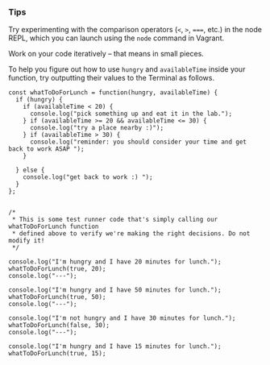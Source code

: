 ### Tips

Try experimenting with the comparison operators (`<`, `>`, `===`, etc.) in the node REPL, which you can launch using the `node` command in Vagrant.

Work on your code iteratively – that means in small pieces. 

To help you figure out how to use `hungry` and `availableTime` inside your function, try outputting their values to the Terminal as follows.
```
const whatToDoForLunch = function(hungry, availableTime) {
  if (hungry) {
    if (availableTime < 20) {
      console.log("pick something up and eat it in the lab.");
    } if (availableTime >= 20 && availableTime <= 30) {
      console.log("try a place nearby :)");
    } if (availableTime > 30) {
      console.log("reminder: you should consider your time and get back to work ASAP ");
    }

  } else {
    console.log("get back to work :) ");
  }
};


/*
 * This is some test runner code that's simply calling our whatToDoForLunch function
 * defined above to verify we're making the right decisions. Do not modify it!
 */

console.log("I'm hungry and I have 20 minutes for lunch.");
whatToDoForLunch(true, 20);
console.log("---");

console.log("I'm hungry and I have 50 minutes for lunch.");
whatToDoForLunch(true, 50);
console.log("---");

console.log("I'm not hungry and I have 30 minutes for lunch.");
whatToDoForLunch(false, 30);
console.log("---");

console.log("I'm hungry and I have 15 minutes for lunch.");
whatToDoForLunch(true, 15);
```